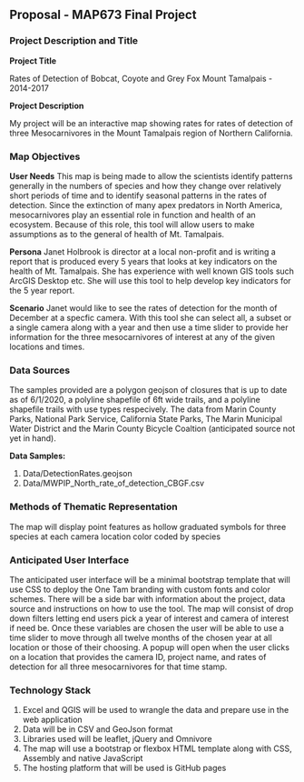 ## Proposal - MAP673 Final Project
### Project Description and Title

**Project Title**

Rates of Detection of Bobcat, Coyote and Grey Fox Mount Tamalpais - 2014-2017

**Project Description**

My project will be an interactive map showing rates for rates of detection of three Mesocarnivores in the Mount Tamalpais region of Northern California.

### Map Objectives

**User Needs** This map is being made to allow the scientists identify patterns generally in the numbers of species and how they change over relatively short periods of time and to identify seasonal patterns in the rates of detection. Since the extinction of many apex predators in North America, mesocarnivores play an essential role in function and health of an ecosystem. Because of this role,  this tool will allow users to make assumptions as to the general of health of Mt. Tamalpais.

**Persona** Janet Holbrook is director at a local non-profit and is writing a report that is produced every 5 years that looks at key indicators on the health of Mt. Tamalpais. She has experience with well known GIS tools such ArcGIS Desktop etc. She will use this tool to help develop key indicators for the 5 year report.

**Scenario** Janet would like to see the rates of detection for the month of December at a specfic camera. With this tool she can select all, a subset or a single camera along with a year and then use a time slider to provide her information for the three mesocarnivores of interest at any of the given locations and times.


### Data Sources

The samples provided are a polygon geojson of closures that is up to date as of 6/1/2020, a polyline shapefile of 6ft wide trails, and a polyline shapefile trails with use types respecively. The data from Marin County Parks, National Park Service, California State Parks, The Marin Municipal Water District and the Marin County Bicycle Coaltion (anticipated source not yet in hand).

**Data Samples:**
1. Data/DetectionRates.geojson
2. Data/MWPIP_North_rate_of_detection_CBGF.csv


### Methods of Thematic Representation

The map will display point features as hollow graduated symbols for three species at each camera location color coded by species

### Anticipated User Interface

The anticipated user interface will be a minimal bootstrap template that will use CSS to deploy the One Tam branding with custom fonts and color schemes. There will be a side bar with information about the project, data source and instructions on how to use the tool.  The map will consist of drop down filters letting end users pick a year of interest and camera of interest if need be. Once these variables are chosen the user will be able to use a time slider to move through all twelve months of the chosen year at all location or those of their choosing. A popup will open when the user clicks on a location that provides the camera ID, project name, and rates of detection for all three mesocarnivores for that time stamp.

### Technology Stack

1. Excel and QGIS will be used to wrangle the data and prepare use in the web application
2. Data will be in CSV and GeoJson format
3. Libraries used will be leaflet, jQuery and Omnivore
4. The map will use a bootstrap or flexbox HTML template along with CSS, Assembly and native JavaScript
5. The hosting platform that will be used is GitHub pages












